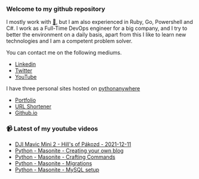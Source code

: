 ### Welcome to my github repository

I mostly work with [:snake:](https://www.python.org/), but I am also experienced in Ruby, Go, Powershell and C#. I work as a Full-Time DevOps engineer for a big company, and I try to better the environment on a daily basis, apart from this I like to learn new technologies and I am a competent problem solver.

You can contact me on the following mediums.
- [Linkedin](https://www.linkedin.com/in/r3ap3rpy)
- [Twitter](https://twitter.com/r3ap3rpy)
- [YouTube](https://www.youtube.com/channel/UC1qkMXH8d2I9DDAtBSeEHqg)

I have three personal sites hosted on [pythonanywhere](https://www.pythonanywhere.com/)
- [Portfolio](http://r3ap3rpy.pythonanywhere.com/)
- [URL Shortener](http://shortenpy.pythonanywhere.com/)
- [Github.io](https://r3ap3rpy.github.io/)

### :video_camera: Latest of my youtube videos
<!-- YOUTUBE:START -->
- [DJI Mavic Mini 2 - Hill&#39;s of Pákozd - 2021-12-11](https://www.youtube.com/watch?v=25_4Sw643lo)
- [Python - Masonite - Creating your own blog](https://www.youtube.com/watch?v=Rk1XGAZCqfc)
- [Python - Masonite - Crafting Commands](https://www.youtube.com/watch?v=FJdzsfcymAM)
- [Python - Masonite - Migrations](https://www.youtube.com/watch?v=lezB-lHeLOc)
- [Python - Masonite - MySQL setup](https://www.youtube.com/watch?v=1fZkpLF5u34)
<!-- YOUTUBE:END -->

